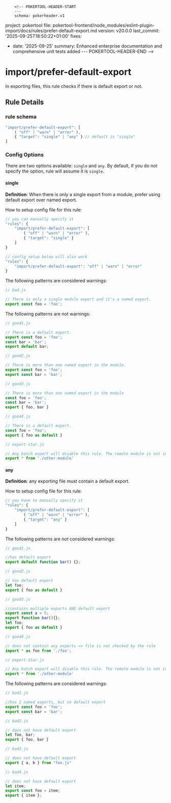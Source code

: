         <!-- POKERTOOL-HEADER-START
        ---
        schema: pokerheader.v1
project: pokertool
file: pokertool-frontend/node_modules/eslint-plugin-import/docs/rules/prefer-default-export.md
version: v20.0.0
last_commit: '2025-09-25T18:50:22+01:00'
fixes:
- date: '2025-09-25'
  summary: Enhanced enterprise documentation and comprehensive unit tests added
        ---
        POKERTOOL-HEADER-END -->
# import/prefer-default-export

<!-- end auto-generated rule header -->

In exporting files, this rule checks if there is default export or not.

## Rule Details

### rule schema

```javascript
"import/prefer-default-export": [
    ( "off" | "warn" | "error" ),
    { "target": "single" | "any" } // default is "single"
]
```

### Config Options

There are two options available: `single` and `any`. By default, if you do not specify the option, rule will assume it is `single`.

#### single

**Definition**: When there is only a single export from a module, prefer using default export over named export.

How to setup config file for this rule:

```javascript
// you can manually specify it
"rules": {
    "import/prefer-default-export": [
        ( "off" | "warn" | "error" ),
        { "target": "single" }
    ]
}

// config setup below will also work
"rules": {
    "import/prefer-default-export": "off" | "warn" | "error"
}
```

The following patterns are considered warnings:

```javascript
// bad.js

// There is only a single module export and it's a named export.
export const foo = 'foo';

```

The following patterns are not warnings:

```javascript
// good1.js

// There is a default export.
export const foo = 'foo';
const bar = 'bar';
export default bar;
```

```javascript
// good2.js

// There is more than one named export in the module.
export const foo = 'foo';
export const bar = 'bar';
```

```javascript
// good3.js

// There is more than one named export in the module
const foo = 'foo';
const bar = 'bar';
export { foo, bar }
```

```javascript
// good4.js

// There is a default export.
const foo = 'foo';
export { foo as default }
```

```javascript
// export-star.js

// Any batch export will disable this rule. The remote module is not inspected.
export * from './other-module'
```

#### any

**Definition**: any exporting file must contain a default export.

How to setup config file for this rule:

```javascript
// you have to manually specify it
"rules": {
    "import/prefer-default-export": [
        ( "off" | "warn" | "error" ),
        { "target": "any" }
    ]
}
```

The following patterns are *not* considered warnings:

```javascript
// good1.js

//has default export
export default function bar() {};
```

```javascript
// good2.js

// has default export
let foo;
export { foo as default }
```

```javascript
// good3.js

//contains multiple exports AND default export
export const a = 5;
export function bar(){};
let foo;
export { foo as default }
```

```javascript
// good4.js

// does not contain any exports => file is not checked by the rule
import * as foo from './foo';﻿
```

```javascript
// export-star.js

// Any batch export will disable this rule. The remote module is not inspected.
export * from './other-module'
```

The following patterns are considered warnings:

```javascript
// bad1.js

//has 2 named exports, but no default export
export const foo = 'foo';
export const bar = 'bar';
```

```javascript
// bad2.js

// does not have default export
let foo, bar;
export { foo, bar }
```

```javascript
// bad3.js

// does not have default export
export { a, b } from "foo.js"﻿
```

```javascript
// bad4.js

// does not have default export
let item;
export const foo = item;
export { item };
```
